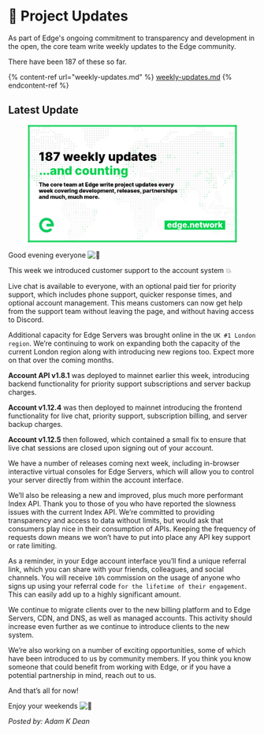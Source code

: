# 📰 Project Updates

As part of Edge's ongoing commitment to transparency and development in the open, the core team write weekly updates to the Edge community.

There have been 187 of these so far.

{% content-ref url="weekly-updates.md" %}
[weekly-updates.md](weekly-updates.md)
{% endcontent-ref %}

## Latest Update

<figure><img src="../../.gitbook/assets/187Site.png" alt=""><figcaption></figcaption></figure>

Good evening everyone ![👋](https://discord.com/assets/df7ba0f4020ca70048a0226d1dfa73f6.svg)

This week we introduced customer support to the account system 💥

Live chat is available to everyone, with an optional paid tier for priority support, which includes phone support, quicker response times, and optional account management. This means customers can now get help from the support team without leaving the page, and without having access to Discord.

Additional capacity for Edge Servers was brought online in the `UK #1 London region`. We’re continuing to work on expanding both the capacity of the current London region along with introducing new regions too. Expect more on that over the coming months.

**Account API v1.8.1** was deployed to mainnet earlier this week, introducing backend functionality for priority support subscriptions and server backup charges.

**Account v1.12.4** was then deployed to mainnet introducing the frontend functionality for live chat, priority support, subscription billing, and server backup charges.

**Account v1.12.5** then followed, which contained a small fix to ensure that live chat sessions are closed upon signing out of your account.

We have a number of releases coming next week, including in-browser interactive virtual consoles for Edge Servers, which will allow you to control your server directly from within the account interface.

We’ll also be releasing a new and improved, plus much more performant Index API. Thank you to those of you who have reported the slowness issues with the current Index API. We’re committed to providing transparency and access to data without limits, but would ask that consumers play nice in their consumption of APIs. Keeping the frequency of requests down means we won’t have to put into place any API key support or rate limiting.

As a reminder, in your Edge account interface you’ll find a unique referral link, which you can share with your friends, colleagues, and social channels. You will receive `10%` commission on the usage of anyone who signs up using your referral code `for the lifetime of their engagement`. This can easily add up to a highly significant amount.

We continue to migrate clients over to the new billing platform and to Edge Servers, CDN, and DNS, as well as managed accounts. This activity should increase even further as we continue to introduce clients to the new system.

We’re also working on a number of exciting opportunities, some of which have been introduced to us by community members. If you think you know someone that could benefit from working with Edge, or if you have a potential partnership in mind, reach out to us.

And that’s all for now!

Enjoy your weekends ![🍻](https://discord.com/assets/5e2ea03aa4963cda5e91d395c2587e6b.svg)

_Posted by: Adam K Dean_
